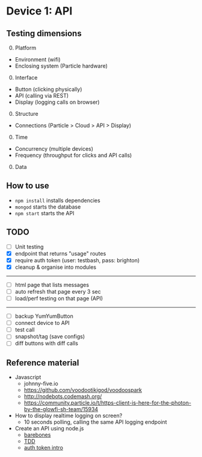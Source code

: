 # Device 1: API

## Testing dimensions

0. Platform
  - Environment (wifi)
  - Enclosing system (Particle hardware)
0. Interface
  - Button (clicking physically)
  - API (calling via REST)
  - Display (logging calls on browser)
0. Structure
  - Connections (Particle > Cloud > API > Display)
0. Time
  - Concurrency (multiple devices)
  - Frequency (throughput for clicks and API calls)
0. Data

## How to use

- `npm install` installs dependencies
- `mongod` starts the database
- `npm start` starts the API

## TODO

- [ ] Unit testing
- [X] endpoint that returns "usage" routes
- [X] require auth token (user: testbash, pass: brighton)
- [X] cleanup & organise into modules

--------

- [ ] html page that lists messages
- [ ] auto refresh that page every 3 sec
- [ ] load/perf testing on that page (API)

--------

- [ ] backup YumYumButton
- [ ] connect device to API
- [ ] test call
- [ ] snapshot/tag (save configs)
- [ ] diff buttons with diff calls

## Reference material

- Javascript
  - johnny-five.io
  - https://github.com/voodootikigod/voodoospark
  - http://nodebots.codemash.org/
  - https://community.particle.io/t/https-client-is-here-for-the-photon-by-the-glowfi-sh-team/15934
- How to display realtime logging on screen?
  - 10 seconds polling, calling the same API logging endpoint
- Create an API using node.js
  - [barebones](https://scotch.io/tutorials/build-a-restful-api-using-node-and-express-4)
  - [TDD](https://scotch.io/tutorials/test-a-node-restful-api-with-mocha-and-chai)
  - [auth token intro](https://scotch.io/tutorials/the-ins-and-outs-of-token-based-authentication)
